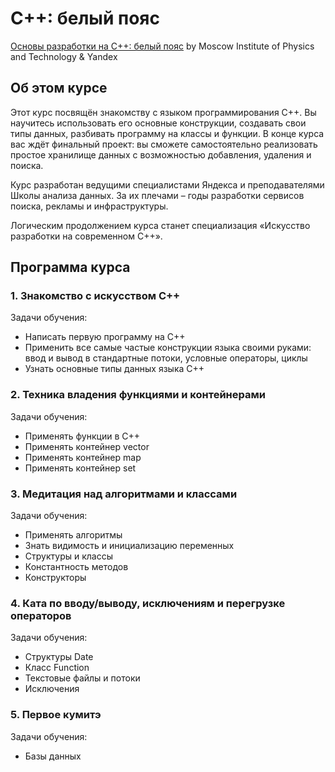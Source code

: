 # C++: белый пояс

[Основы разработки на C++: белый пояс](https://www.coursera.org/learn/c-plus-plus-white/) by Moscow Institute of Physics and Technology & Yandex

## Об этом курсе

Этот курс посвящён знакомству с языком программирования С++. Вы научитесь использовать его основные конструкции, создавать свои типы данных, разбивать программу на классы и функции.
В конце курса вас ждёт финальный проект: вы сможете самостоятельно реализовать простое хранилище данных с возможностью добавления, удаления и поиска.

Курс разработан ведущими специалистами Яндекса и преподавателями Школы анализа данных. За их плечами – годы разработки сервисов поиска, рекламы и инфраструктуры.

Логическим продолжением курса станет специализация «Искусство разработки на современном C++».

## Программа курса

### 1. Знакомство с искусством C++

Задачи обучения:
* Написать первую программу на С++
* Применить все самые частые конструкции языка своими руками: ввод и вывод в стандартные потоки, условные операторы, циклы
* Узнать основные типы данных языка С++

### 2. Техника владения функциями и контейнерами

Задачи обучения:
* Применять функции в С++
* Применять контейнер vector
* Применять контейнер map
* Применять контейнер set

### 3. Медитация над алгоритмами и классами
Задачи обучения:
* Применять алгоритмы
* Знать видимость и инициализацию переменных
* Структуры и классы
* Константность методов
* Конструкторы

### 4. Ката по вводу/выводу, исключениям и перегрузке операторов

Задачи обучения:
* Структуры Date
* Класс Function
* Текстовые файлы и потоки
* Исключения

### 5. Первое кумитэ

Задачи обучения:
* Базы данных
